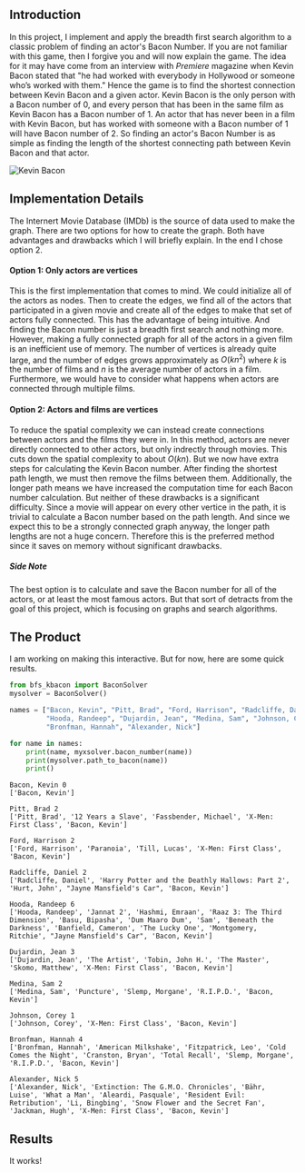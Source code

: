 
## Introduction

In this project, I implement and apply the breadth first search algorithm to a classic problem of finding an actor's Bacon Number. If you are not familiar with this game, then I forgive you and will now explain the game. The idea for it may have come from an interview with *Premiere* magazine when Kevin Bacon stated that "he had worked with everybody in Hollywood or someone who’s worked with them." Hence the game is to find the shortest connection between Kevin Bacon and a given actor. Kevin Bacon is the only person with a Bacon number of 0, and every person that has been in the same film as Kevin Bacon has a Bacon number of 1. An actor that has never been in a film with Kevin Bacon, but has worked with someone with a Bacon number of 1 will have Bacon number of 2. So finding an actor's Bacon Number is as simple as finding the length of the shortest connecting path between Kevin Bacon and that actor.

![Kevin Bacon](https://upload.wikimedia.org/wikipedia/commons/d/d2/Kevin_Bacon.jpg)

## Implementation Details
The Internert Movie Database (IMDb) is the source of data used to make the graph. There are two options for how to create the graph. Both have advantages and drawbacks which I will briefly explain. In the end I chose option 2.
#### Option 1: Only actors are vertices
This is the first implementation that comes to mind. We could initialize all of the actors as nodes. Then to create the edges, we find all of the actors that participated in a given movie and create all of the edges to make that set of actors fully connected. This has the advantage of being intuitive. And finding the Bacon number is just a breadth first search and nothing more. However, making a fully connected graph for all of the actors in a given film is an inefficient use of memory. The number of vertices is already quite large, and the number of edges grows approximately as $O(kn^2)$ where $k$ is the number of films and $n$ is the average number of actors in a film. Furthermore, we would have to consider what happens when actors are connected through multiple films.
#### Option 2: Actors and films are vertices
To reduce the spatial complexity we can instead create connections between actors and the films they were in. In this method, actors are never directly connected to other actors, but only indrectly through movies. This cuts down the spatial complexity to about $O(kn)$. But we now have extra steps for calculating the Kevin Bacon number. After finding the shortest path length, we must then remove the films between them. Additionally, the longer path means we have increased the computation time for each Bacon number calculation. But neither of these drawbacks is a significant difficulty. Since a movie will appear on every other vertice in the path, it is trivial to calculate a Bacon number based on the path length. And since we expect this to be a strongly connected graph anyway, the longer path lengths are not a huge concern. Therefore this is the preferred method since it saves on memory without significant drawbacks.

##### Side Note
The best option is to calculate and save the Bacon number for all of the actors, or at least the most famous actors. But that sort of detracts from the goal of this project, which is focusing on graphs and search algorithms.

## The Product
I am working on making this interactive. But for now, here are some quick results.


```python
from bfs_kbacon import BaconSolver
mysolver = BaconSolver()
```


```python
names = ["Bacon, Kevin", "Pitt, Brad", "Ford, Harrison", "Radcliffe, Daniel",
         "Hooda, Randeep", "Dujardin, Jean", "Medina, Sam", "Johnson, Corey",
         "Bronfman, Hannah", "Alexander, Nick"]

for name in names:
    print(name, myxsolver.bacon_number(name))
    print(mysolver.path_to_bacon(name))
    print()
```

    Bacon, Kevin 0
    ['Bacon, Kevin']
    
    Pitt, Brad 2
    ['Pitt, Brad', '12 Years a Slave', 'Fassbender, Michael', 'X-Men: First Class', 'Bacon, Kevin']
    
    Ford, Harrison 2
    ['Ford, Harrison', 'Paranoia', 'Till, Lucas', 'X-Men: First Class', 'Bacon, Kevin']
    
    Radcliffe, Daniel 2
    ['Radcliffe, Daniel', 'Harry Potter and the Deathly Hallows: Part 2', 'Hurt, John', "Jayne Mansfield's Car", 'Bacon, Kevin']
    
    Hooda, Randeep 6
    ['Hooda, Randeep', 'Jannat 2', 'Hashmi, Emraan', 'Raaz 3: The Third Dimension', 'Basu, Bipasha', 'Dum Maaro Dum', 'Sam', 'Beneath the Darkness', 'Banfield, Cameron', 'The Lucky One', 'Montgomery, Ritchie', "Jayne Mansfield's Car", 'Bacon, Kevin']
    
    Dujardin, Jean 3
    ['Dujardin, Jean', 'The Artist', 'Tobin, John H.', 'The Master', 'Skomo, Matthew', 'X-Men: First Class', 'Bacon, Kevin']
    
    Medina, Sam 2
    ['Medina, Sam', 'Puncture', 'Slemp, Morgane', 'R.I.P.D.', 'Bacon, Kevin']
    
    Johnson, Corey 1
    ['Johnson, Corey', 'X-Men: First Class', 'Bacon, Kevin']
    
    Bronfman, Hannah 4
    ['Bronfman, Hannah', 'American Milkshake', 'Fitzpatrick, Leo', 'Cold Comes the Night', 'Cranston, Bryan', 'Total Recall', 'Slemp, Morgane', 'R.I.P.D.', 'Bacon, Kevin']
    
    Alexander, Nick 5
    ['Alexander, Nick', 'Extinction: The G.M.O. Chronicles', 'Bähr, Luise', 'What a Man', 'Aleardi, Pasquale', 'Resident Evil: Retribution', 'Li, Bingbing', 'Snow Flower and the Secret Fan', 'Jackman, Hugh', 'X-Men: First Class', 'Bacon, Kevin']
    
    

## Results
It works!
